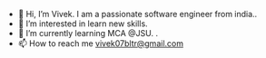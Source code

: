 - 👋 Hi, I’m Vivek. I am a passionate software engineer from india..
- 👀 I’m interested in learn new skills.
- 🌱 I’m currently learning MCA @JSU.
.
- 📫 How to reach me vivek07bltr@gmail.com


<!---
viki3607/viki3607 is a ✨ special ✨ repository because its `README.md` (this file) appears on your GitHub profile.
You can click the Preview link to take a look at your changes.
--->
